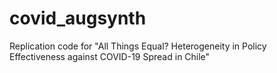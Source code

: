 # covid_augsynth
Replication code for "All Things Equal? Heterogeneity in Policy Effectiveness against COVID-19 Spread in Chile"
